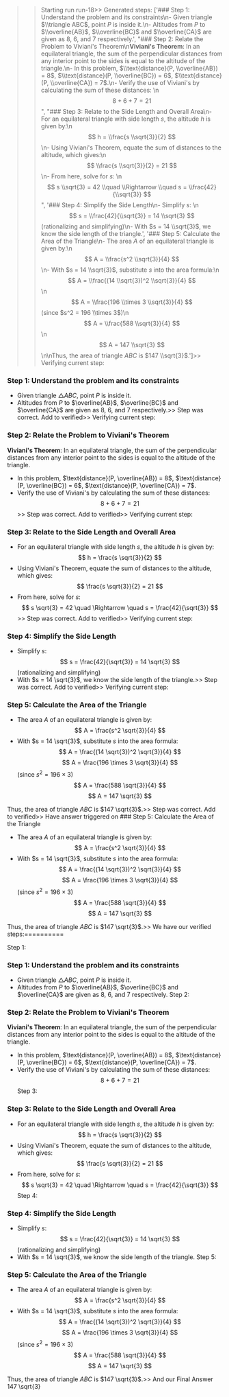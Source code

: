 >> Starting run run-18>> 
Generated steps: 
['### Step 1: Understand the problem and its constraints\n- Given triangle $\\triangle ABC$, point $P$ is inside it.\n- Altitudes from $P$ to $\\overline{AB}$, $\\overline{BC}$ and $\\overline{CA}$ are given as 8, 6, and 7 respectively.', "### Step 2: Relate the Problem to Viviani's Theorem\n**Viviani's Theorem**: In an equilateral triangle, the sum of the perpendicular distances from any interior point to the sides is equal to the altitude of the triangle.\n- In this problem, $\\text{distance}(P, \\overline{AB}) = 8$, $\\text{distance}(P, \\overline{BC}) = 6$, $\\text{distance}(P, \\overline{CA}) = 7$.\n- Verify the use of Viviani's by calculating the sum of these distances:  \n  $$ 8 + 6 + 7 = 21 $$", "### Step 3: Relate to the Side Length and Overall Area\n- For an equilateral triangle with side length $s$, the altitude $h$ is given by:\n  $$ h = \\frac{s \\sqrt{3}}{2} $$\n- Using Viviani's Theorem, equate the sum of distances to the altitude, which gives:\n  $$ \\frac{s \\sqrt{3}}{2} = 21 $$\n- From here, solve for $s$: \n  $$ s \\sqrt{3} = 42 \\quad \\Rightarrow \\quad s = \\frac{42}{\\sqrt{3}} $$", '### Step 4: Simplify the Side Length\n- Simplify $s$: \n  $$ s = \\frac{42}{\\sqrt{3}} = 14 \\sqrt{3} $$  (rationalizing and simplifying)\n- With $s = 14 \\sqrt{3}$, we know the side length of the triangle.', '### Step 5: Calculate the Area of the Triangle\n- The area $A$ of an equilateral triangle is given by:\n  $$ A = \\frac{s^2 \\sqrt{3}}{4} $$\n- With $s = 14 \\sqrt{3}$, substitute $s$ into the area formula:\n  $$ A = \\frac{(14 \\sqrt{3})^2 \\sqrt{3}}{4} $$\n  $$ A = \\frac{196 \\times 3 \\sqrt{3}}{4} $$ (since $s^2 = 196 \\times 3$)\n  $$ A = \\frac{588 \\sqrt{3}}{4} $$\n  $$ A = 147 \\sqrt{3} $$\n\nThus, the area of triangle $ABC$ is $147 \\sqrt{3}$.']>> 
Verifying current step: 
### Step 1: Understand the problem and its constraints
- Given triangle $\triangle ABC$, point $P$ is inside it.
- Altitudes from $P$ to $\overline{AB}$, $\overline{BC}$ and $\overline{CA}$ are given as 8, 6, and 7 respectively.>> 
Step was correct. Add to verified>> 
Verifying current step: 
### Step 2: Relate the Problem to Viviani's Theorem
**Viviani's Theorem**: In an equilateral triangle, the sum of the perpendicular distances from any interior point to the sides is equal to the altitude of the triangle.
- In this problem, $\text{distance}(P, \overline{AB}) = 8$, $\text{distance}(P, \overline{BC}) = 6$, $\text{distance}(P, \overline{CA}) = 7$.
- Verify the use of Viviani's by calculating the sum of these distances:  
  $$ 8 + 6 + 7 = 21 $$>> 
Step was correct. Add to verified>> 
Verifying current step: 
### Step 3: Relate to the Side Length and Overall Area
- For an equilateral triangle with side length $s$, the altitude $h$ is given by:
  $$ h = \frac{s \sqrt{3}}{2} $$
- Using Viviani's Theorem, equate the sum of distances to the altitude, which gives:
  $$ \frac{s \sqrt{3}}{2} = 21 $$
- From here, solve for $s$: 
  $$ s \sqrt{3} = 42 \quad \Rightarrow \quad s = \frac{42}{\sqrt{3}} $$>> 
Step was correct. Add to verified>> 
Verifying current step: 
### Step 4: Simplify the Side Length
- Simplify $s$: 
  $$ s = \frac{42}{\sqrt{3}} = 14 \sqrt{3} $$  (rationalizing and simplifying)
- With $s = 14 \sqrt{3}$, we know the side length of the triangle.>> 
Step was correct. Add to verified>> 
Verifying current step: 
### Step 5: Calculate the Area of the Triangle
- The area $A$ of an equilateral triangle is given by:
  $$ A = \frac{s^2 \sqrt{3}}{4} $$
- With $s = 14 \sqrt{3}$, substitute $s$ into the area formula:
  $$ A = \frac{(14 \sqrt{3})^2 \sqrt{3}}{4} $$
  $$ A = \frac{196 \times 3 \sqrt{3}}{4} $$ (since $s^2 = 196 \times 3$)
  $$ A = \frac{588 \sqrt{3}}{4} $$
  $$ A = 147 \sqrt{3} $$

Thus, the area of triangle $ABC$ is $147 \sqrt{3}$.>> 
Step was correct. Add to verified>> 
Have answer triggered on ### Step 5: Calculate the Area of the Triangle
- The area $A$ of an equilateral triangle is given by:
  $$ A = \frac{s^2 \sqrt{3}}{4} $$
- With $s = 14 \sqrt{3}$, substitute $s$ into the area formula:
  $$ A = \frac{(14 \sqrt{3})^2 \sqrt{3}}{4} $$
  $$ A = \frac{196 \times 3 \sqrt{3}}{4} $$ (since $s^2 = 196 \times 3$)
  $$ A = \frac{588 \sqrt{3}}{4} $$
  $$ A = 147 \sqrt{3} $$

Thus, the area of triangle $ABC$ is $147 \sqrt{3}$.>> 
We have our verified steps:==========
>> 
Step 1:
### Step 1: Understand the problem and its constraints
- Given triangle $\triangle ABC$, point $P$ is inside it.
- Altitudes from $P$ to $\overline{AB}$, $\overline{BC}$ and $\overline{CA}$ are given as 8, 6, and 7 respectively.
Step 2:
### Step 2: Relate the Problem to Viviani's Theorem
**Viviani's Theorem**: In an equilateral triangle, the sum of the perpendicular distances from any interior point to the sides is equal to the altitude of the triangle.
- In this problem, $\text{distance}(P, \overline{AB}) = 8$, $\text{distance}(P, \overline{BC}) = 6$, $\text{distance}(P, \overline{CA}) = 7$.
- Verify the use of Viviani's by calculating the sum of these distances:  
  $$ 8 + 6 + 7 = 21 $$
Step 3:
### Step 3: Relate to the Side Length and Overall Area
- For an equilateral triangle with side length $s$, the altitude $h$ is given by:
  $$ h = \frac{s \sqrt{3}}{2} $$
- Using Viviani's Theorem, equate the sum of distances to the altitude, which gives:
  $$ \frac{s \sqrt{3}}{2} = 21 $$
- From here, solve for $s$: 
  $$ s \sqrt{3} = 42 \quad \Rightarrow \quad s = \frac{42}{\sqrt{3}} $$
Step 4:
### Step 4: Simplify the Side Length
- Simplify $s$: 
  $$ s = \frac{42}{\sqrt{3}} = 14 \sqrt{3} $$  (rationalizing and simplifying)
- With $s = 14 \sqrt{3}$, we know the side length of the triangle.
Step 5:
### Step 5: Calculate the Area of the Triangle
- The area $A$ of an equilateral triangle is given by:
  $$ A = \frac{s^2 \sqrt{3}}{4} $$
- With $s = 14 \sqrt{3}$, substitute $s$ into the area formula:
  $$ A = \frac{(14 \sqrt{3})^2 \sqrt{3}}{4} $$
  $$ A = \frac{196 \times 3 \sqrt{3}}{4} $$ (since $s^2 = 196 \times 3$)
  $$ A = \frac{588 \sqrt{3}}{4} $$
  $$ A = 147 \sqrt{3} $$

Thus, the area of triangle $ABC$ is $147 \sqrt{3}$.>> 
And our Final Answer
147 \sqrt{3}
